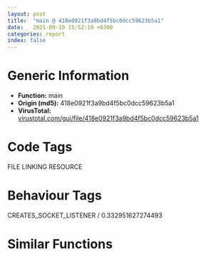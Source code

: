 ```yaml
---
layout: post
title:  "main @ 418e0921f3a9bd4f5bc0dcc59623b5a1"
date:   2021-09-10 15:52:19 +0300
categories: report
index: false
---
```


# Generic Information
- **Function:** main
- **Origin (md5):** 418e0921f3a9bd4f5bc0dcc59623b5a1
- **VirusTotal:** [virustotal.com/gui/file/418e0921f3a9bd4f5bc0dcc59623b5a1][virustotal_ref]

# Code Tags
<span class="tag" id="FILE">FILE</span>
<span class="tag" id="LINKING">LINKING</span>
<span class="tag" id="RESOURCE">RESOURCE</span>


# Behaviour Tags
<span class="bhv-tag" id="CREATES_SOCKET_LISTENER">CREATES_SOCKET_LISTENER / 0.332951627274493</span>

# Similar Functions
<script type="text/javascript" src="https://www.gstatic.com/charts/loader.js"></script>
<script type="text/javascript">

    google.charts.load('current', {'packages':['corechart']});
    google.charts.setOnLoadCallback(drawChart);

    function drawChart() {
    var data = new google.visualization.DataTable();
        data.addColumn('number', 'X');
        data.addColumn('number', 'Y');
        data.addColumn({type: 'string', role: 'tooltip', 'p': {'html': true}});
        data.addColumn({'type': 'string', 'role': 'style'});
        
        data.addRows([
    [-224.70513916015625, 150.4757843017578, '<b><a href="/report/main@418e0921f3a9bd4f5bc0dcc59623b5a1">main</a><br>@418e0921f3a9bd4f5bc0dcc59623b5a1</b><br>push ebp<br>mov ebp, esp<br>and esp, 0xfffffff8<br>push 0xffffffffffffffff<br>push 0x47c97b<br>mov eax, dword<br>push eax<br>sub esp, 0xd0<br>mov eax, dword[0x4a83f0]<br>xor eax, esp<br>mov dword[esp+0xc8], eax<br>push ebx<br>push esi<br>push edi<br>mov eax, dword[0x4a83f0]<br>xor eax, esp<br>push eax<br>lea eax, [esp+0xe0]<br>mov dword<br>mov eax, dword[ebp+0xc]<br>xor ecx, ecx<br>push eax<br>push dword[ebp+8]<br>lea ebx, [esp+0x1c]<br>mov byte[esp+0x1c], cl<br>mov dword[esp+0x20], ecx<br>mov word[esp+0x24], cx<br>mov dword[esp+0x28], ecx<br>call fcn.00403834<br>mov ecx, ebx<br>call fcn.00404498<br>push 1<br>xor esi, esi<br>push esi<br>call fcn.004048be<br>push 7<br>pop eax<br>xor ecx, ecx<br>mov dword[esp+0x8c], eax<br>mov dword[esp+0x88], esi<br>mov word[esp+0x78], cx<br>mov dword[esp+0xf8], esi<br>mov dword[esp+0x70], eax<br>mov dword[esp+0x6c], esi<br>mov word[esp+0x5c], cx<br>mov dword[esp+0x54], eax<br>xor eax, eax<br>mov dword[esp+0x50], esi<br>mov word[esp+0x40], ax<br>lea ebx, [esp+0x5c]<br>mov byte[esp+0xf8], 2<br>call fcn.00404389<br>lea eax, [esp+0x78]<br>push eax<br>call fcn.004042df<br>add esp, 0x14<br>mov byte[esp+0x13], 0<br>call fcn.00401000<br>lea eax, [esp+0xa0]<br>cmp dword[esp+0x5c], esi<br>je 0x403af1<br>push 0x48fbe4<br>push eax<br>call fcn.00404184<br>lea ecx, [esp+0x70]<br>push ecx<br>lea ecx, [esp+0xc8]<br>push ecx<br>mov ecx, eax<br>mov byte[esp+0xf8], 3<br>call fcn.004041f5<br>lea ecx, [esp+0x94]<br>push str..dll<br>push ecx<br>mov ecx, eax<br>mov byte[esp+0x100], 4<br>call fcn.00404217<br>add esp, 0x18<br>push eax<br>lea ecx, [esp+0x34]<br>mov byte[esp+0xec], 5<br>call fcn.00403671<br>xor ebx, ebx<br>push esi<br>inc ebx<br>push ebx<br>lea ecx, [esp+0x8c]<br>call fcn.00402ec9<br>push esi<br>push ebx<br>lea ecx, [esp+0xc4]<br>call fcn.00402ec9<br>push esi<br>push ebx<br>lea ecx, [esp+0xa8]<br>mov byte[esp+0xf0], 2<br>call fcn.00402ec9<br>jmp 0x403b31<br>push str..dll<br>push eax<br>lea ebx, [esp+0x70]<br>call fcn.00404184<br>pop ecx<br>pop ecx<br>push eax<br>lea ecx, [esp+0x34]<br>mov byte[esp+0xec], 6<br>call fcn.00403671<br>push 0<br>push 1<br>lea ecx, [esp+0xa8]<br>mov byte[esp+0xf0], 2<br>call fcn.00402ec9<br>xor ebx, ebx<br>inc ebx<br>xor esi, esi<br>push ebx<br>push 0xa<br>call fcn.004048be<br>pop ecx<br>pop ecx<br>push esi<br>call dword[sym.imp.KERNEL32.dll_GetModuleHandleW]<br>cmp dword[esp+0x44], 8<br>mov edi, eax<br>mov eax, dword[esp+0x30]<br>jae 0x403b53<br>lea eax, [esp+0x30]<br>push eax<br>lea ecx, [esp+0x88]<br>call fcn.00402cd8<br>push 0x48fbe8<br>push 0xc9<br>push edi<br>mov byte[esp+0xf4], 7<br>call dword[sym.imp.KERNEL32.dll_FindResourceW]<br>cmp eax, esi<br>jne 0x403b81<br>xor edi, edi<br>jmp 0x403b93<br>push eax<br>push edi<br>lea eax, [esp+0x8c]<br>call fcn.00404f40<br>pop ecx<br>pop ecx<br>mov edi, eax<br>push esi<br>push ebx<br>lea ecx, [esp+0x8c]<br>mov byte[esp+0xf0], 2<br>call fcn.00402ec9<br>cmp edi, esi<br>je 0x403c82<br>push ebx<br>push 0x32<br>call fcn.004048be<br>cmp dword[esp+0x4c], 8<br>mov eax, dword[esp+0x38]<br>pop ecx<br>pop ecx<br>jae 0x403bca<br>lea eax, [esp+0x30]<br>push eax<br>call dword[sym.imp.SHLWAPI.dll_PathFileExistsW]<br>test eax, eax<br>je 0x403c76<br>push ebx<br>push 0x3c<br>call fcn.004048be<br>pop ecx<br>pop ecx<br>call fcn.0040186c<br>cmp dword[esp+0x44], 8<br>mov eax, dword[esp+0x30]<br>jae 0x403bf7<br>lea eax, [esp+0x30]<br>push eax<br>call dword[sym.imp.KERNEL32.dll_LoadLibraryW]<br>mov edi, eax<br>cmp edi, esi<br>je 0x403c6a<br>push ebx<br>push 0x46<br>call fcn.004048be<br>lea eax, [esp+0x2c]<br>push eax<br>call fcn.0043ebad<br>add esp, 0xc<br>push str.DownloaderHelper2<br>push edi<br>call dword[sym.imp.KERNEL32.dll_GetProcAddress]<br>cmp eax, esi<br>je 0x403c4b<br>sub esp, 0x10<br>mov edi, esp<br>push dword[esp+0x34]<br>lea esi, [esp+0x28]<br>movsd dword<br>movsd dword<br>movsd dword<br>mov byte[esp+0x27], bl<br>movsd dword<br>call eax<br>add esp, 0x14<br>xor esi, esi<br>test al, al<br>jne 0x403c5b<br>jmp 0x403c55<br>mov dword[0x4b5980], 4<br>mov dword[0x4b597c], ebx<br>push esi<br>push 0x7d0<br>call fcn.004048be<br>pop ecx<br>pop ecx<br>jmp 0x403c8e<br>mov dword[0x4b5980], 3<br>jmp 0x403c88<br>mov dword[0x4b5980], 2<br>jmp 0x403c88<br>mov dword[0x4b5980], ebx<br>mov dword[0x4b597c], ebx<br>cmp byte[esp+0x13], 0<br>jne 0x403cbb<br>mov edi, dword[0x4b5980]<br>push esi<br>push str.BaiduUpdate<br>push esi<br>push esi<br>call dword[sym.imp.USER32.dll_FindWindowExW]<br>cmp eax, esi<br>je 0x403cbb<br>push esi<br>push edi<br>push 0x8d09<br>push eax<br>call dword[sym.imp.USER32.dll_PostMessageW]<br>push esi<br>push 0x834<br>call fcn.004048be<br>pop ecx<br>pop ecx<br>call fcn.004022e1<br>push esi<br>push ebx<br>lea ecx, [esp+0x38]<br>call fcn.00402ec9<br>push esi<br>push ebx<br>lea ecx, [esp+0x54]<br>call fcn.00402ec9<br>push esi<br>push ebx<br>lea ecx, [esp+0x70]<br>call fcn.00402ec9<br>xor eax, eax<br>mov ecx, dword[esp+0xe0]<br>mov dword<br>pop ecx<br>pop edi<br>pop esi<br>pop ebx<br>mov ecx, dword[esp+0xc8]<br>xor ecx, esp<br>call fcn.0043e257<br>mov esp, ebp<br>pop ebp<br>ret <br><eoc> ', 'point { fill-color: #e0440e; }'],
[-163.45501708984375, -253.02268981933594, '<b><a href="/report/fcn.0041d11c@fb9b7d22bc1c143ac66b0575cbdd088d">fcn.0041d11c</a><br>@fb9b7d22bc1c143ac66b0575cbdd088d</b><br>push ebp<br>mov ebp, esp<br>and esp, 0xfffffff8<br>push 0xffffffffffffffff<br>push 0x49a9d7<br>mov eax, dword<br>push eax<br>sub esp, 0x30<br>push ebx<br>push esi<br>push edi<br>mov eax, dword[0x4b8744]<br>xor eax, esp<br>push eax<br>lea eax, [esp+0x40]<br>mov dword<br>xor ebx, ebx<br>mov dword[esp+0x14], ebx<br>mov edi, ebx<br>sub ecx, ebx<br>je 0x41d174<br>dec ecx<br>je 0x41d16d<br>dec ecx<br>je 0x41d166<br>mov esi, reloc.OLEAUT32.dll_SysReAllocString<br>mov edi, 0x100<br>jmp 0x41d179<br>mov esi, 0x80000000<br>jmp 0x41d179<br>mov esi, reloc.OLEAUT32.dll_SysReAllocString<br>jmp 0x41d179<br>mov esi, 0x80000001<br>push edx<br>lea ecx, [esp+0x28]<br>call fcn.0041cb7e<br>push 0x4a4198<br>lea ecx, [esp+0x38]<br>mov dword[esp+0x4c], ebx<br>call fcn.0041cb7e<br>xor eax, eax<br>lea ecx, [esp+0x24]<br>inc eax<br>mov byte[esp+0x48], al<br>mov ebx, eax<br>mov dword[esp+0x1c], eax<br>lea eax, [esp+0x34]<br>push eax<br>mov dword[esp+0x18], ebx<br>call fcn.0041d4c4<br>test al, al<br>jne 0x41d1e7<br>push 0x4a419c<br>lea ecx, [esp+0x30]<br>call fcn.0041cb7e<br>push 3<br>pop ebx<br>lea eax, [esp+0x2c]<br>mov dword[esp+0x48], 2<br>push eax<br>lea ecx, [esp+0x28]<br>mov dword[esp+0x18], ebx<br>call fcn.0041d4c4<br>test al, al<br>je 0x41d1ec<br>mov byte[esp+0x1c], 0<br>test bl, 2<br>je 0x41d1fd<br>lea ecx, [esp+0x2c]<br>and ebx, 0xfffffffd<br>call fcn.0040e39e<br>and dword[esp+0x48], 0<br>test bl, 1<br>je 0x41d210<br>lea ecx, [esp+0x34]<br>call fcn.0040e39e<br>cmp byte[esp+0x1c], 0<br>je 0x41d232<br>push edi<br>push dword[ebp+8]<br>lea eax, [esp+0x2c]<br>push eax<br>push esi<br>push 0<br>call fcn.0041cf20<br>add esp, 0x14<br>mov bh, al<br>jmp 0x41d396<br>lea ecx, [esp+0x24]<br>call fcn.0040e359<br>push eax<br>lea ecx, [esp+0x28]<br>call fcn.004052b2<br>push eax<br>lea ecx, [esp+0x34]<br>call fcn.0041d3e8<br>lea ecx, [esp+0x24]<br>mov byte[esp+0x48], 3<br>call fcn.0040e359<br>push eax<br>lea ecx, [esp+0x28]<br>call fcn.004052b2<br>push eax<br>lea ecx, [esp+0x1c]<br>call fcn.0041d3e8<br>lea ecx, [esp+0x2c]<br>mov byte[esp+0x48], 4<br>call fcn.00404b49<br>push eax<br>call dword[sym.imp.SHLWAPI.dll_PathRemoveFileSpecW]<br>lea ecx, [esp+0x14]<br>call fcn.00404b49<br>push eax<br>call dword[sym.imp.SHLWAPI.dll_PathStripPathW]<br>lea eax, [esp+0x10]<br>xor bh, bh<br>push eax<br>mov eax, edi<br>lea ecx, [esp+0x30]<br>or eax, 9<br>push eax<br>push 0<br>call fcn.00404b49<br>push eax<br>push esi<br>call dword[sym.imp.ADVAPI32.dll_RegOpenKeyExW]<br>test eax, eax<br>jne 0x41d384<br>push ecx<br>lea ecx, [esp+0x20]<br>call fcn.0041d400<br>lea eax, [esp+0x34]<br>mov byte[esp+0x48], 5<br>push eax<br>lea ecx, [esp+0x18]<br>call fcn.0041d497<br>push eax<br>lea ecx, [esp+0x18]<br>mov byte[esp+0x4c], 6<br>call fcn.0041d3c7<br>lea ecx, [esp+0x34]<br>mov byte[esp+0x48], 5<br>call fcn.0040e39e<br>xor esi, esi<br>lea ecx, [esp+0x1c]<br>call fcn.0040e359<br>push eax<br>lea ecx, [esp+0x20]<br>call fcn.00404b49<br>push eax<br>push esi<br>push dword[esp+0x1c]<br>call dword[sym.imp.ADVAPI32.dll_RegEnumKeyW]<br>test eax, eax<br>jne 0x41d371<br>lea eax, [esp+0x34]<br>push eax<br>lea ecx, [esp+0x20]<br>call fcn.0041d497<br>lea edx, [esp+0x14]<br>mov byte[esp+0x48], 7<br>mov ecx, eax<br>call fcn.0041cfba<br>mov bl, al<br>mov byte[esp+0x48], 5<br>neg bl<br>lea ecx, [esp+0x34]<br>sbb bl, bl<br>call fcn.0040e39e<br>inc bl<br>jne 0x41d36c<br>push edi<br>push dword[ebp+8]<br>lea eax, [esp+0x24]<br>push eax<br>push dword[esp+0x1c]<br>push 0<br>call fcn.0041cf20<br>add esp, 0x14<br>mov bh, al<br>inc esi<br>test bh, bh<br>je 0x41d2fa<br>push dword[esp+0x10]<br>call dword[sym.imp.ADVAPI32.dll_RegCloseKey]<br>lea ecx, [esp+0x1c]<br>call fcn.0040e39e<br>lea ecx, [esp+0x14]<br>call fcn.0040e39e<br>lea ecx, [esp+0x2c]<br>call fcn.0040e39e<br>lea ecx, [esp+0x24]<br>call fcn.0040e39e<br>mov al, bh<br>mov ecx, dword[esp+0x40]<br>mov dword<br>pop ecx<br>pop edi<br>pop esi<br>pop ebx<br>mov esp, ebp<br>pop ebp<br>ret <br><eoc> ', 'null'],
[7.528863430023193, -20.6746883392334, '<b><a href="/report/fcn.0041d11c@912f1d013a0d6151bc7a7cef6da1b2a0">fcn.0041d11c</a><br>@912f1d013a0d6151bc7a7cef6da1b2a0</b><br>push ebp<br>mov ebp, esp<br>and esp, 0xfffffff8<br>push 0xffffffffffffffff<br>push 0x49a9d7<br>mov eax, dword<br>push eax<br>sub esp, 0x30<br>push ebx<br>push esi<br>push edi<br>mov eax, dword[0x4b8744]<br>xor eax, esp<br>push eax<br>lea eax, [esp+0x40]<br>mov dword<br>xor ebx, ebx<br>mov dword[esp+0x14], ebx<br>mov edi, ebx<br>sub ecx, ebx<br>je 0x41d174<br>dec ecx<br>je 0x41d16d<br>dec ecx<br>je 0x41d166<br>mov esi, reloc.OLEAUT32.dll_SysReAllocString<br>mov edi, 0x100<br>jmp 0x41d179<br>mov esi, 0x80000000<br>jmp 0x41d179<br>mov esi, reloc.OLEAUT32.dll_SysReAllocString<br>jmp 0x41d179<br>mov esi, 0x80000001<br>push edx<br>lea ecx, [esp+0x28]<br>call fcn.0041cb7e<br>push 0x4a4198<br>lea ecx, [esp+0x38]<br>mov dword[esp+0x4c], ebx<br>call fcn.0041cb7e<br>xor eax, eax<br>lea ecx, [esp+0x24]<br>inc eax<br>mov byte[esp+0x48], al<br>mov ebx, eax<br>mov dword[esp+0x1c], eax<br>lea eax, [esp+0x34]<br>push eax<br>mov dword[esp+0x18], ebx<br>call fcn.0041d4c4<br>test al, al<br>jne 0x41d1e7<br>push 0x4a419c<br>lea ecx, [esp+0x30]<br>call fcn.0041cb7e<br>push 3<br>pop ebx<br>lea eax, [esp+0x2c]<br>mov dword[esp+0x48], 2<br>push eax<br>lea ecx, [esp+0x28]<br>mov dword[esp+0x18], ebx<br>call fcn.0041d4c4<br>test al, al<br>je 0x41d1ec<br>mov byte[esp+0x1c], 0<br>test bl, 2<br>je 0x41d1fd<br>lea ecx, [esp+0x2c]<br>and ebx, 0xfffffffd<br>call fcn.0040e39e<br>and dword[esp+0x48], 0<br>test bl, 1<br>je 0x41d210<br>lea ecx, [esp+0x34]<br>call fcn.0040e39e<br>cmp byte[esp+0x1c], 0<br>je 0x41d232<br>push edi<br>push dword[ebp+8]<br>lea eax, [esp+0x2c]<br>push eax<br>push esi<br>push 0<br>call fcn.0041cf20<br>add esp, 0x14<br>mov bh, al<br>jmp 0x41d396<br>lea ecx, [esp+0x24]<br>call fcn.0040e359<br>push eax<br>lea ecx, [esp+0x28]<br>call fcn.004052b2<br>push eax<br>lea ecx, [esp+0x34]<br>call fcn.0041d3e8<br>lea ecx, [esp+0x24]<br>mov byte[esp+0x48], 3<br>call fcn.0040e359<br>push eax<br>lea ecx, [esp+0x28]<br>call fcn.004052b2<br>push eax<br>lea ecx, [esp+0x1c]<br>call fcn.0041d3e8<br>lea ecx, [esp+0x2c]<br>mov byte[esp+0x48], 4<br>call fcn.00404b49<br>push eax<br>call dword[sym.imp.SHLWAPI.dll_PathRemoveFileSpecW]<br>lea ecx, [esp+0x14]<br>call fcn.00404b49<br>push eax<br>call dword[sym.imp.SHLWAPI.dll_PathStripPathW]<br>lea eax, [esp+0x10]<br>xor bh, bh<br>push eax<br>mov eax, edi<br>lea ecx, [esp+0x30]<br>or eax, 9<br>push eax<br>push 0<br>call fcn.00404b49<br>push eax<br>push esi<br>call dword[sym.imp.ADVAPI32.dll_RegOpenKeyExW]<br>test eax, eax<br>jne 0x41d384<br>push ecx<br>lea ecx, [esp+0x20]<br>call fcn.0041d400<br>lea eax, [esp+0x34]<br>mov byte[esp+0x48], 5<br>push eax<br>lea ecx, [esp+0x18]<br>call fcn.0041d497<br>push eax<br>lea ecx, [esp+0x18]<br>mov byte[esp+0x4c], 6<br>call fcn.0041d3c7<br>lea ecx, [esp+0x34]<br>mov byte[esp+0x48], 5<br>call fcn.0040e39e<br>xor esi, esi<br>lea ecx, [esp+0x1c]<br>call fcn.0040e359<br>push eax<br>lea ecx, [esp+0x20]<br>call fcn.00404b49<br>push eax<br>push esi<br>push dword[esp+0x1c]<br>call dword[sym.imp.ADVAPI32.dll_RegEnumKeyW]<br>test eax, eax<br>jne 0x41d371<br>lea eax, [esp+0x34]<br>push eax<br>lea ecx, [esp+0x20]<br>call fcn.0041d497<br>lea edx, [esp+0x14]<br>mov byte[esp+0x48], 7<br>mov ecx, eax<br>call fcn.0041cfba<br>mov bl, al<br>mov byte[esp+0x48], 5<br>neg bl<br>lea ecx, [esp+0x34]<br>sbb bl, bl<br>call fcn.0040e39e<br>inc bl<br>jne 0x41d36c<br>push edi<br>push dword[ebp+8]<br>lea eax, [esp+0x24]<br>push eax<br>push dword[esp+0x1c]<br>push 0<br>call fcn.0041cf20<br>add esp, 0x14<br>mov bh, al<br>inc esi<br>test bh, bh<br>je 0x41d2fa<br>push dword[esp+0x10]<br>call dword[sym.imp.ADVAPI32.dll_RegCloseKey]<br>lea ecx, [esp+0x1c]<br>call fcn.0040e39e<br>lea ecx, [esp+0x14]<br>call fcn.0040e39e<br>lea ecx, [esp+0x2c]<br>call fcn.0040e39e<br>lea ecx, [esp+0x24]<br>call fcn.0040e39e<br>mov al, bh<br>mov ecx, dword[esp+0x40]<br>mov dword<br>pop ecx<br>pop edi<br>pop esi<br>pop ebx<br>mov esp, ebp<br>pop ebp<br>ret <br><eoc> ', 'null'],
[178.6675262451172, 211.60902404785156, '<b><a href="/report/fcn.0041d11c@152885a790b99953ce23874f0947b7bd">fcn.0041d11c</a><br>@152885a790b99953ce23874f0947b7bd</b><br>push ebp<br>mov ebp, esp<br>and esp, 0xfffffff8<br>push 0xffffffffffffffff<br>push 0x49a9d7<br>mov eax, dword<br>push eax<br>sub esp, 0x30<br>push ebx<br>push esi<br>push edi<br>mov eax, dword[0x4b8744]<br>xor eax, esp<br>push eax<br>lea eax, [esp+0x40]<br>mov dword<br>xor ebx, ebx<br>mov dword[esp+0x14], ebx<br>mov edi, ebx<br>sub ecx, ebx<br>je 0x41d174<br>dec ecx<br>je 0x41d16d<br>dec ecx<br>je 0x41d166<br>mov esi, reloc.OLEAUT32.dll_SysReAllocString<br>mov edi, 0x100<br>jmp 0x41d179<br>mov esi, 0x80000000<br>jmp 0x41d179<br>mov esi, reloc.OLEAUT32.dll_SysReAllocString<br>jmp 0x41d179<br>mov esi, 0x80000001<br>push edx<br>lea ecx, [esp+0x28]<br>call fcn.0041cb7e<br>push 0x4a4198<br>lea ecx, [esp+0x38]<br>mov dword[esp+0x4c], ebx<br>call fcn.0041cb7e<br>xor eax, eax<br>lea ecx, [esp+0x24]<br>inc eax<br>mov byte[esp+0x48], al<br>mov ebx, eax<br>mov dword[esp+0x1c], eax<br>lea eax, [esp+0x34]<br>push eax<br>mov dword[esp+0x18], ebx<br>call fcn.0041d4c4<br>test al, al<br>jne 0x41d1e7<br>push 0x4a419c<br>lea ecx, [esp+0x30]<br>call fcn.0041cb7e<br>push 3<br>pop ebx<br>lea eax, [esp+0x2c]<br>mov dword[esp+0x48], 2<br>push eax<br>lea ecx, [esp+0x28]<br>mov dword[esp+0x18], ebx<br>call fcn.0041d4c4<br>test al, al<br>je 0x41d1ec<br>mov byte[esp+0x1c], 0<br>test bl, 2<br>je 0x41d1fd<br>lea ecx, [esp+0x2c]<br>and ebx, 0xfffffffd<br>call fcn.0040e39e<br>and dword[esp+0x48], 0<br>test bl, 1<br>je 0x41d210<br>lea ecx, [esp+0x34]<br>call fcn.0040e39e<br>cmp byte[esp+0x1c], 0<br>je 0x41d232<br>push edi<br>push dword[ebp+8]<br>lea eax, [esp+0x2c]<br>push eax<br>push esi<br>push 0<br>call fcn.0041cf20<br>add esp, 0x14<br>mov bh, al<br>jmp 0x41d396<br>lea ecx, [esp+0x24]<br>call fcn.0040e359<br>push eax<br>lea ecx, [esp+0x28]<br>call fcn.004052b2<br>push eax<br>lea ecx, [esp+0x34]<br>call fcn.0041d3e8<br>lea ecx, [esp+0x24]<br>mov byte[esp+0x48], 3<br>call fcn.0040e359<br>push eax<br>lea ecx, [esp+0x28]<br>call fcn.004052b2<br>push eax<br>lea ecx, [esp+0x1c]<br>call fcn.0041d3e8<br>lea ecx, [esp+0x2c]<br>mov byte[esp+0x48], 4<br>call fcn.00404b49<br>push eax<br>call dword[sym.imp.SHLWAPI.dll_PathRemoveFileSpecW]<br>lea ecx, [esp+0x14]<br>call fcn.00404b49<br>push eax<br>call dword[sym.imp.SHLWAPI.dll_PathStripPathW]<br>lea eax, [esp+0x10]<br>xor bh, bh<br>push eax<br>mov eax, edi<br>lea ecx, [esp+0x30]<br>or eax, 9<br>push eax<br>push 0<br>call fcn.00404b49<br>push eax<br>push esi<br>call dword[sym.imp.ADVAPI32.dll_RegOpenKeyExW]<br>test eax, eax<br>jne 0x41d384<br>push ecx<br>lea ecx, [esp+0x20]<br>call fcn.0041d400<br>lea eax, [esp+0x34]<br>mov byte[esp+0x48], 5<br>push eax<br>lea ecx, [esp+0x18]<br>call fcn.0041d497<br>push eax<br>lea ecx, [esp+0x18]<br>mov byte[esp+0x4c], 6<br>call fcn.0041d3c7<br>lea ecx, [esp+0x34]<br>mov byte[esp+0x48], 5<br>call fcn.0040e39e<br>xor esi, esi<br>lea ecx, [esp+0x1c]<br>call fcn.0040e359<br>push eax<br>lea ecx, [esp+0x20]<br>call fcn.00404b49<br>push eax<br>push esi<br>push dword[esp+0x1c]<br>call dword[sym.imp.ADVAPI32.dll_RegEnumKeyW]<br>test eax, eax<br>jne 0x41d371<br>lea eax, [esp+0x34]<br>push eax<br>lea ecx, [esp+0x20]<br>call fcn.0041d497<br>lea edx, [esp+0x14]<br>mov byte[esp+0x48], 7<br>mov ecx, eax<br>call fcn.0041cfba<br>mov bl, al<br>mov byte[esp+0x48], 5<br>neg bl<br>lea ecx, [esp+0x34]<br>sbb bl, bl<br>call fcn.0040e39e<br>inc bl<br>jne 0x41d36c<br>push edi<br>push dword[ebp+8]<br>lea eax, [esp+0x24]<br>push eax<br>push dword[esp+0x1c]<br>push 0<br>call fcn.0041cf20<br>add esp, 0x14<br>mov bh, al<br>inc esi<br>test bh, bh<br>je 0x41d2fa<br>push dword[esp+0x10]<br>call dword[sym.imp.ADVAPI32.dll_RegCloseKey]<br>lea ecx, [esp+0x1c]<br>call fcn.0040e39e<br>lea ecx, [esp+0x14]<br>call fcn.0040e39e<br>lea ecx, [esp+0x2c]<br>call fcn.0040e39e<br>lea ecx, [esp+0x24]<br>call fcn.0040e39e<br>mov al, bh<br>mov ecx, dword[esp+0x40]<br>mov dword<br>pop ecx<br>pop edi<br>pop esi<br>pop ebx<br>mov esp, ebp<br>pop ebp<br>ret <br><eoc> ', 'null'],
[239.9301300048828, -191.64266967773438, '<b><a href="/report/fcn.005fd610@52d540e8e13e0f0bbb8946b2363a382d">fcn.005fd610</a><br>@52d540e8e13e0f0bbb8946b2363a382d</b><br>push 0xffffffffffffffff<br>push 0x66b443<br>mov eax, dword<br>push eax<br>sub esp, 0x234<br>mov eax, dword[section..data]<br>xor eax, esp<br>mov dword[esp+0x230], eax<br>push ebx<br>push ebp<br>push esi<br>push edi<br>mov eax, dword[section..data]<br>xor eax, esp<br>push eax<br>lea eax, [esp+0x248]<br>mov dword<br>mov dword[esp+0x14], ecx<br>xor edi, edi<br>mov ecx, 0x6a07e0<br>inc edi<br>call fcn.005fd8d1<br>mov esi, eax<br>mov eax, dword[esp+0x258]<br>push 0xf0<br>movzx eax, ax<br>push eax<br>push esi<br>call dword[sym.imp.KERNEL32.dll_FindResourceW]<br>test eax, eax<br>je 0x5fd786<br>push eax<br>push esi<br>call dword[sym.imp.KERNEL32.dll_LoadResource]<br>test eax, eax<br>je 0x5fd786<br>push eax<br>call dword[sym.imp.KERNEL32.dll_LockResource]<br>mov esi, eax<br>test esi, esi<br>je 0x5fd786<br>movzx eax, word[esi]<br>xor ecx, ecx<br>cmp cx, ax<br>je 0x5fd786<br>mov ebx, dword[esi+4]<br>mov ebp, eax<br>movzx eax, word[esi+2]<br>mov ecx, 0x403<br>add esi, 8<br>cmp cx, ax<br>jne 0x5fd70d<br>push esi<br>lea ecx, [esp+0x40]<br>call fcn.005fa7c4<br>and dword[esp+0x250], 0<br>lea ecx, [esp+0x3c]<br>call fcn.00550ed0<br>mov ecx, dword[esp+0x14]<br>push eax<br>push 0<br>push 0x143<br>push ebp<br>lea ecx, [ecx+4]<br>call fcn.0060104c<br>xor ecx, ecx<br>cmp eax, 0xffffffff<br>cmove edi, ecx<br>or dword[esp+0x250], 0xffffffff<br>lea ecx, [esp+0x3c]<br>call fcn.005fb10a<br>jmp 0x5fd77c<br>mov ecx, 0x1234<br>cmp cx, ax<br>jne 0x5fd77c<br>or dword[esp+0x1c], 0xffffffff<br>lea ecx, [esp+0x140]<br>push esi<br>mov dword[esp+0x1c], 1<br>call fcn.005fa7c4<br>mov dword[esp+0x250], 1<br>mov ecx, eax<br>call fcn.00550ed0<br>mov dword[esp+0x20], eax<br>or dword[esp+0x250], 0xffffffff<br>lea ecx, [esp+0x140]<br>call fcn.005fb10a<br>mov ecx, dword[esp+0x14]<br>lea eax, [esp+0x18]<br>push eax<br>push 0<br>push 0x40b<br>push ebp<br>lea ecx, [ecx+4]<br>call fcn.0060104c<br>xor ecx, ecx<br>cmp eax, 0xffffffff<br>cmove edi, ecx<br>add esi, ebx<br>test edi, edi<br>jne 0x5fd69e<br>mov eax, edi<br>mov ecx, dword[esp+0x248]<br>mov dword<br>pop ecx<br>pop edi<br>pop esi<br>pop ebp<br>pop ebx<br>mov ecx, dword[esp+0x230]<br>xor ecx, esp<br>call fcn.006060c4<br>add esp, 0x240<br>ret 4<br><eoc> ', 'null'],

        ]);

    var options = {
        title: 'Similarity Plot',
        legend: 'none',
        colors: ['#dedbd9', '#e6693e', '#ec8f6e', '#f3b49f', '#f6c7b6'],
        tooltip: {isHtml: true, trigger: 'both'},
        explorer: {
        actions: ["dragToZoom", "rightClickToReset"],
        },
        chartArea: {
        width: '80%',
        height: '80%'
        },
        width: '100%',
        height: '100%'
    };

    var chart = new google.visualization.ScatterChart(document.getElementById('chart_div'));

    chart.draw(data, options);
    }
    
</script>


<div id="chart_div" style="width: 100%px; height: 100%;"></div>

# Disassembled Code
{% highlight nasm %}

push ebp
mov ebp, esp
and esp, 0xfffffff8
push 0xffffffffffffffff
push 0x47c97b
mov eax, dword
push eax
sub esp, 0xd0
mov eax, dword[0x4a83f0]
xor eax, esp
mov dword[esp+0xc8], eax
push ebx
push esi
push edi
mov eax, dword[0x4a83f0]
xor eax, esp
push eax
lea eax, [esp+0xe0]
mov dword
mov eax, dword[ebp+0xc]
xor ecx, ecx
push eax
push dword[ebp+8]
lea ebx, [esp+0x1c]
mov byte[esp+0x1c], cl
mov dword[esp+0x20], ecx
mov word[esp+0x24], cx
mov dword[esp+0x28], ecx
call fcn.00403834
mov ecx, ebx
call fcn.00404498
push 1
xor esi, esi
push esi
call fcn.004048be
push 7
pop eax
xor ecx, ecx
mov dword[esp+0x8c], eax
mov dword[esp+0x88], esi
mov word[esp+0x78], cx
mov dword[esp+0xf8], esi
mov dword[esp+0x70], eax
mov dword[esp+0x6c], esi
mov word[esp+0x5c], cx
mov dword[esp+0x54], eax
xor eax, eax
mov dword[esp+0x50], esi
mov word[esp+0x40], ax
lea ebx, [esp+0x5c]
mov byte[esp+0xf8], 2
call fcn.00404389
lea eax, [esp+0x78]
push eax
call fcn.004042df
add esp, 0x14
mov byte[esp+0x13], 0
call fcn.00401000
lea eax, [esp+0xa0]
cmp dword[esp+0x5c], esi
je 0x403af1
push 0x48fbe4
push eax
call fcn.00404184
lea ecx, [esp+0x70]
push ecx
lea ecx, [esp+0xc8]
push ecx
mov ecx, eax
mov byte[esp+0xf8], 3
call fcn.004041f5
lea ecx, [esp+0x94]
push str..dll
push ecx
mov ecx, eax
mov byte[esp+0x100], 4
call fcn.00404217
add esp, 0x18
push eax
lea ecx, [esp+0x34]
mov byte[esp+0xec], 5
call fcn.00403671
xor ebx, ebx
push esi
inc ebx
push ebx
lea ecx, [esp+0x8c]
call fcn.00402ec9
push esi
push ebx
lea ecx, [esp+0xc4]
call fcn.00402ec9
push esi
push ebx
lea ecx, [esp+0xa8]
mov byte[esp+0xf0], 2
call fcn.00402ec9
jmp 0x403b31
push str..dll
push eax
lea ebx, [esp+0x70]
call fcn.00404184
pop ecx
pop ecx
push eax
lea ecx, [esp+0x34]
mov byte[esp+0xec], 6
call fcn.00403671
push 0
push 1
lea ecx, [esp+0xa8]
mov byte[esp+0xf0], 2
call fcn.00402ec9
xor ebx, ebx
inc ebx
xor esi, esi
push ebx
push 0xa
call fcn.004048be
pop ecx
pop ecx
push esi
call dword[sym.imp.KERNEL32.dll_GetModuleHandleW]
cmp dword[esp+0x44], 8
mov edi, eax
mov eax, dword[esp+0x30]
jae 0x403b53
lea eax, [esp+0x30]
push eax
lea ecx, [esp+0x88]
call fcn.00402cd8
push 0x48fbe8
push 0xc9
push edi
mov byte[esp+0xf4], 7
call dword[sym.imp.KERNEL32.dll_FindResourceW]
cmp eax, esi
jne 0x403b81
xor edi, edi
jmp 0x403b93
push eax
push edi
lea eax, [esp+0x8c]
call fcn.00404f40
pop ecx
pop ecx
mov edi, eax
push esi
push ebx
lea ecx, [esp+0x8c]
mov byte[esp+0xf0], 2
call fcn.00402ec9
cmp edi, esi
je 0x403c82
push ebx
push 0x32
call fcn.004048be
cmp dword[esp+0x4c], 8
mov eax, dword[esp+0x38]
pop ecx
pop ecx
jae 0x403bca
lea eax, [esp+0x30]
push eax
call dword[sym.imp.SHLWAPI.dll_PathFileExistsW]
test eax, eax
je 0x403c76
push ebx
push 0x3c
call fcn.004048be
pop ecx
pop ecx
call fcn.0040186c
cmp dword[esp+0x44], 8
mov eax, dword[esp+0x30]
jae 0x403bf7
lea eax, [esp+0x30]
push eax
call dword[sym.imp.KERNEL32.dll_LoadLibraryW]
mov edi, eax
cmp edi, esi
je 0x403c6a
push ebx
push 0x46
call fcn.004048be
lea eax, [esp+0x2c]
push eax
call fcn.0043ebad
add esp, 0xc
push str.DownloaderHelper2
push edi
call dword[sym.imp.KERNEL32.dll_GetProcAddress]
cmp eax, esi
je 0x403c4b
sub esp, 0x10
mov edi, esp
push dword[esp+0x34]
lea esi, [esp+0x28]
movsd dword
movsd dword
movsd dword
mov byte[esp+0x27], bl
movsd dword
call eax
add esp, 0x14
xor esi, esi
test al, al
jne 0x403c5b
jmp 0x403c55
mov dword[0x4b5980], 4
mov dword[0x4b597c], ebx
push esi
push 0x7d0
call fcn.004048be
pop ecx
pop ecx
jmp 0x403c8e
mov dword[0x4b5980], 3
jmp 0x403c88
mov dword[0x4b5980], 2
jmp 0x403c88
mov dword[0x4b5980], ebx
mov dword[0x4b597c], ebx
cmp byte[esp+0x13], 0
jne 0x403cbb
mov edi, dword[0x4b5980]
push esi
push str.BaiduUpdate
push esi
push esi
call dword[sym.imp.USER32.dll_FindWindowExW]
cmp eax, esi
je 0x403cbb
push esi
push edi
push 0x8d09
push eax
call dword[sym.imp.USER32.dll_PostMessageW]
push esi
push 0x834
call fcn.004048be
pop ecx
pop ecx
call fcn.004022e1
push esi
push ebx
lea ecx, [esp+0x38]
call fcn.00402ec9
push esi
push ebx
lea ecx, [esp+0x54]
call fcn.00402ec9
push esi
push ebx
lea ecx, [esp+0x70]
call fcn.00402ec9
xor eax, eax
mov ecx, dword[esp+0xe0]
mov dword
pop ecx
pop edi
pop esi
pop ebx
mov ecx, dword[esp+0xc8]
xor ecx, esp
call fcn.0043e257
mov esp, ebp
pop ebp
ret

{% endhighlight %}

[virustotal_ref]: https://www.virustotal.com/gui/file/418e0921f3a9bd4f5bc0dcc59623b5a1